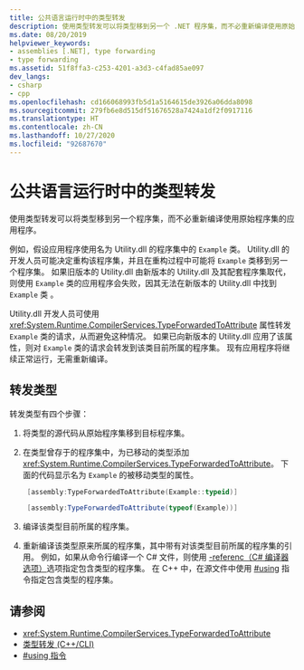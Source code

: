 ```yaml
---
title: 公共语言运行时中的类型转发
description: 使用类型转发可以将类型移到另一个 .NET 程序集，而不必重新编译使用原始程序集的应用程序。
ms.date: 08/20/2019
helpviewer_keywords:
- assemblies [.NET], type forwarding
- type forwarding
ms.assetid: 51f8ffa3-c253-4201-a3d3-c4fad85ae097
dev_langs:
- csharp
- cpp
ms.openlocfilehash: cd166068993fb5d1a5164615de3926a06dda8098
ms.sourcegitcommit: 279fb6e8d515df51676528a7424a1df2f0917116
ms.translationtype: HT
ms.contentlocale: zh-CN
ms.lasthandoff: 10/27/2020
ms.locfileid: "92687670"
---
```

# <a name="type-forwarding-in-the-common-language-runtime"></a>公共语言运行时中的类型转发

使用类型转发可以将类型移到另一个程序集，而不必重新编译使用原始程序集的应用程序。  
  
 例如，假设应用程序使用名为 Utility.dll 的程序集中的 `Example` 类。 Utility.dll 的开发人员可能决定重构该程序集，并且在重构过程中可能将 `Example` 类移到另一个程序集。 如果旧版本的 Utility.dll 由新版本的 Utility.dll 及其配套程序集取代，则使用 `Example` 类的应用程序会失败，因其无法在新版本的 Utility.dll 中找到 `Example` 类  。  
  
 Utility.dll 开发人员可使用 <xref:System.Runtime.CompilerServices.TypeForwardedToAttribute> 属性转发 `Example` 类的请求，从而避免这种情况。 如果已向新版本的 Utility.dll 应用了该属性，则对 `Example` 类的请求会转发到该类目前所属的程序集。 现有应用程序将继续正常运行，无需重新编译。

## <a name="forward-a-type"></a>转发类型

 转发类型有四个步骤：  
  
1. 将类型的源代码从原始程序集移到目标程序集。  

2. 在类型曾存于的程序集中，为已移动的类型添加 <xref:System.Runtime.CompilerServices.TypeForwardedToAttribute>。 下面的代码显示名为 `Example` 的被移动类型的属性。  

   ```cpp  
    [assembly:TypeForwardedToAttribute(Example::typeid)]  
   ```

   ```csharp  
    [assembly:TypeForwardedToAttribute(typeof(Example))]  
   ```  

3. 编译该类型目前所属的程序集。  

4. 重新编译该类型原来所属的程序集，其中带有对该类型目前所属的程序集的引用。 例如，如果从命令行编译一个 C# 文件，则使用 [-referenc（C# 编译器选项）](../../csharp/language-reference/compiler-options/reference-compiler-option.md)选项指定包含类型的程序集。 在 C++ 中，在源文件中使用 [#using](/cpp/preprocessor/hash-using-directive-cpp) 指令指定包含类型的程序集。  
  
## <a name="see-also"></a>请参阅

- <xref:System.Runtime.CompilerServices.TypeForwardedToAttribute>
- [类型转发 (C++/CLI)](/cpp/windows/type-forwarding-cpp-cli)
- [#using 指令](/cpp/preprocessor/hash-using-directive-cpp)
